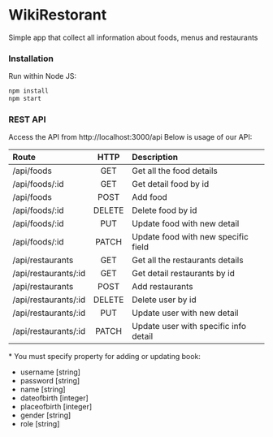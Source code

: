 # WikiRestorant
Simple app that collect all information about foods, menus and restaurants

### Installation

Run within Node JS:

```javascript
npm install
npm start
```

### REST API
Access the API from http://localhost:3000/api
Below is usage of our API:

| Route | HTTP | Description |
| :--- | :---: | :--- |
| /api/foods | GET | Get all the food details |
| /api/foods/:id | GET | Get detail food by id |
| /api/foods | POST | Add food |
| /api/foods/:id | DELETE | Delete food by id |
| /api/foods/:id | PUT | Update food with new detail |
| /api/foods/:id | PATCH | Update food with new specific field |
| /api/restaurants | GET | Get all the restaurants details |
| /api/restaurants/:id | GET | Get detail restaurants by id |
| /api/restaurants | POST | Add restaurants |
| /api/restaurants/:id | DELETE | Delete user by id |
| /api/restaurants/:id | PUT | Update user with new detail |
| /api/restaurants/:id | PATCH | Update user with specific info detail |

\* You must specify property for adding or updating book:
  - username [string]
  - password [string]
  - name [string]
  - dateofbirth [integer]
  - placeofbirth [integer]
  - gender [string]
  - role [string]




